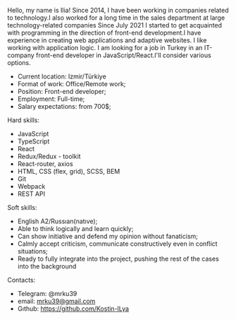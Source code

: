 Hello, my name is Ilia!
Since 2014, I have been working in companies related to technology.I also worked for a long time in the sales department at large technology-related companies
Since July 2021 I started to get acquainted with programming in the direction of front-end development.I have experience in creating web applications and adaptive websites. I like working with application logic.
I am looking for a job in Turkey in an IT-company front-end developer in JavaScript/React.I'll consider various options.

- Current location: Izmir/Türkiye
- Format of work: Office/Remote work;
- Position: Front-end developer;
- Employment: Full-time;
- Salary expectations: from 700$;

Hard skills:
- JavaScript 
- TypeScript
- React 
- Redux/Redux - toolkit
- React-router, axios
- HTML, CSS (flex, grid), SCSS, BEM
- Git
- Webpack
- REST API


Soft skills:
- English A2/Russıan(natıve);
- Able to think logically and learn quickly;
- Can show initiative and defend my opinion without fanaticism;
- Calmly accept criticism, communicate constructively even in conflict situations;
- Ready to fully integrate into the project, pushing the rest of the cases into the background

Contacts:
- Telegram: @mrku39
- email: mrku39@gmail.com
- Gıthub: https://github.com/Kostin-ILya

